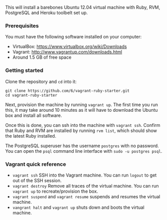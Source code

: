 This will install a barebones Ubuntu 12.04 virtual machine with Ruby, RVM, PostgreSQL and Heroku toolbelt set up.

### Prerequisites

You must have the following software installed on your computer:

- VirtualBox: https://www.virtualbox.org/wiki/Downloads
- Vagrant: http://www.vagrantup.com/downloads.html
- Around 1.5 GB of free space

### Getting started

Clone the repository and `cd` into it:

```
git clone https://github.com/6/vagrant-ruby-starter.git
cd vagrant-ruby-starter
```

Next, provision the machine by running `vagrant up`. The first time you run this, it may take around 10 minutes as it will have to download the Ubuntu box and install all software.

Once this is done, you can ssh into the machine with `vagrant ssh`. Confirm that Ruby and RVM are installed by running `rvm list`, which should show the latest Ruby installed.

The PostgreSQL superuser has the username `postgres` with no password. You can open the `psql` command line interface with `sudo -u postgres psql`.

### Vagrant quick reference

- `vagrant ssh` SSH into the Vagrant machine. You can run `logout` to get out of the SSH session.
- `vagrant destroy` Remove all traces of the virtual machine. You can run `vagrant up` to recreate/provision the box.
- `vagrant suspend` and `vagrant resume` suspends and resumes the virtual machine.
- `vangrant halt` and `vagrant up` shuts down and boots the virtual machine.
